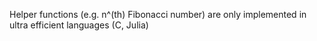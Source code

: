 Helper functions (e.g. n^(th) Fibonacci number) are only implemented in ultra efficient languages (C, Julia)
